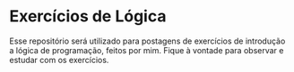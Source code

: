# Exercícios de Lógica
  Esse repositório será utilizado para postagens de exercícios de introdução a lógica de programação, feitos por mim. Fique à vontade para observar e estudar com os exercícios.
